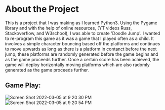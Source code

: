 
# About the Project
This is a project that I was making as I learned Python3. Using the Pygame library and with the help of online resources, (YT videos Russ, Stackoverflow, and W3school), I was able to create 'Doodle Jump'. I wanted to re-program this game as it was a game that I played often as a child. It involves a simple character bouncing based off the platforms and continues to move upwards as long as there is a platform in contanct before the next jump, these platforms are randomly generated before the game begins and as the game proceeds further. Once a certain score has been achieved, the game will deploy horizontally moving platforms which are also radomly generated as the game proceeds further. 

## Game Play:
![Screen Shot 2022-03-05 at 9 20 30 PM](https://user-images.githubusercontent.com/96805095/156908041-6e918ed0-4af4-46bb-8ac8-f2f750eda11b.png)
![Screen Shot 2022-03-05 at 9 20 54 PM](https://user-images.githubusercontent.com/96805095/156908027-c45b1bbe-af76-4de9-8daf-6d90c86b58e3.png)
